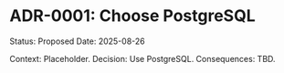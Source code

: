 # ADR-0001: Choose PostgreSQL

Status: Proposed
Date: 2025-08-26

Context: Placeholder.
Decision: Use PostgreSQL.
Consequences: TBD.
